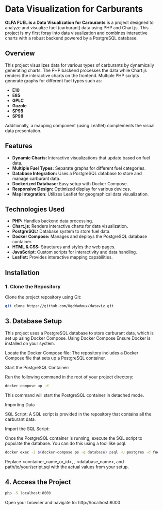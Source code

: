 # Data Visualization for Carburants

**OLFA FUEL is a Data Visualization for Carburants** is a project designed to analyze and visualize fuel (carburant) data using PHP and Chart.js. This project is my first foray into data visualization and combines interactive charts with a robust backend powered by a PostgreSQL database.

## Overview

This project visualizes data for various types of carburants by dynamically generating charts. The PHP backend processes the data while Chart.js renders the interactive charts on the frontend. Multiple PHP scripts generate graphs for different fuel types such as:
- **E10**
- **E85**
- **GPLC**
- **Gazole**
- **SP95**
- **SP98**

Additionally, a mapping component (using Leaflet) complements the visual data presentation.

## Features

- **Dynamic Charts:** Interactive visualizations that update based on fuel data.
- **Multiple Fuel Types:** Separate graphs for different fuel categories.
- **Database Integration:** Uses a PostgreSQL database to store and manage carburant data.
- **Dockerized Database:** Easy setup with Docker Compose.
- **Responsive Design:** Optimized display for various devices.
- **Map Integration:** Utilizes Leaflet for geographical data visualization.

## Technologies Used

- **PHP:** Handles backend data processing.
- **Chart.js:** Renders interactive charts for data visualization.
- **PostgreSQL:** Database system to store fuel data.
- **Docker Compose:** Manages and deploys the PostgreSQL database container.
- **HTML & CSS:** Structures and styles the web pages.
- **JavaScript:** Custom scripts for interactivity and data handling.
- **Leaflet:** Provides interactive mapping capabilities.

## Installation

### 1. Clone the Repository

Clone the project repository using Git:

```bash
git clone https://github.com/UgoWadoux/dataviz.git
```

## 3. Database Setup

This project uses a PostgreSQL database to store carburant data, which is set up using Docker Compose.
Using Docker Compose
Ensure Docker is installed on your system.

Locate the Docker Compose file:
The repository includes a Docker Compose file that sets up a PostgreSQL container.

Start the PostgreSQL Container:

Run the following command in the root of your project directory:
```bash
docker-compose up -d
```
This command will start the PostgreSQL container in detached mode.

Importing Data

SQL Script:
A SQL script is provided in the repository that contains all the carburant data.

Import the SQL Script:

Once the PostgreSQL container is running, execute the SQL script to populate the database. You can do this using a tool like psql:
```bash
docker exec -i $(docker-compose ps -q database) psql -U postgres -d fuel-dataviz < fuel-dataviz.dump
```
Replace <container_name_or_id>, <username>, <database_name>, and path/to/your/script.sql with the actual values from your setup.

## 4. Access the Project

```bash
php -S localhost:8000
```

Open your browser and navigate to:
http://localhost:8000
 